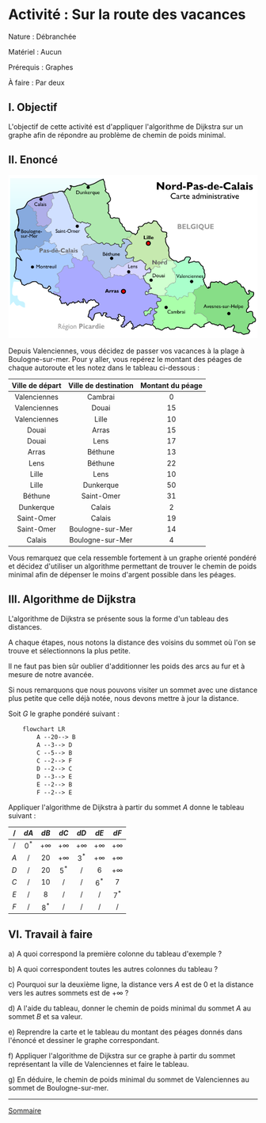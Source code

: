 # Activité : Sur la route des vacances

Nature : Débranchée

Matériel : Aucun

Prérequis : Graphes

À faire : Par deux

## I. Objectif

L'objectif de cette activité est d'appliquer l'algorithme de Dijkstra sur un graphe afin de répondre au problème de chemin de poids minimal.

## II. Enoncé

![image](./img/npdc.png)

Depuis Valenciennes, vous décidez de passer vos vacances à la plage à Boulogne-sur-mer. Pour y aller, vous repérez le montant des péages de chaque autoroute et les notez dans le tableau ci-dessous :

| Ville de départ | Ville de destination | Montant du péage |
| :---: | :---: | :---: |
| Valenciennes | Cambrai | $0$ |
| Valenciennes | Douai | $15$ |
| Valenciennes | Lille | $10$ |
| Douai | Arras | $15$ |
| Douai | Lens | $17$ |
| Arras | Béthune | $13$ |
| Lens | Béthune | $22$ |
| Lille | Lens | $10$ |
| Lille | Dunkerque | $50$ |
| Béthune | Saint-Omer | $31$ |
| Dunkerque | Calais | $2$ |
| Saint-Omer | Calais | $19$ |
| Saint-Omer | Boulogne-sur-Mer | $14$ |
| Calais | Boulogne-sur-Mer | $4$ |

Vous remarquez que cela ressemble fortement à un graphe orienté pondéré et décidez d'utiliser un algorithme permettant de trouver le chemin de poids minimal afin de dépenser le moins d'argent possible dans les péages.

## III. Algorithme de Dijkstra

L'algorithme de Dijkstra se présente sous la forme d'un tableau des distances.

A chaque étapes, nous notons la distance des voisins du sommet où l'on se trouve et sélectionnons la plus petite.

Il ne faut pas bien sûr oublier d'additionner les poids des arcs au fur et à mesure de notre avancée.

Si nous remarquons que nous pouvons visiter un sommet avec une distance plus petite que celle déjà notée, nous devons mettre à jour la distance.

Soit $G$ le graphe pondéré suivant :

```mermaid
    flowchart LR
        A --20--> B
        A --3--> D
        C --5--> B
        C --2--> F
        D --2--> C
        D --3--> E
        E --2--> B
        F --2--> E
```

Appliquer l'algorithme de Dijkstra à partir du sommet $A$ donne le tableau suivant :

| / | $dA$ | $dB$ | $dC$ | $dD$ | $dE$ | $dF$ |
| :---: | :---: | :---: | :---: | :---: | :---: | :---: |
| / | $0^*$ | $+\infty$ | $+\infty$ | $+\infty$ | $+\infty$ | $+\infty$ |
| $A$ | / | $20$ | $+\infty$ | $3^*$ | $+\infty$ |$+\infty$ |$+\infty$ |
| $D$ | / | $20$ | $5^*$ | / | $6$ | $+\infty$ |
| $C$ | / | $10$ | / | / | $6^*$ | $7$ |
| $E$ | / | $8$ | / | / | / | $7^*$ |
| $F$ | / | $8^*$ | / | / | / | / |


## VI. Travail à faire

a) A quoi correspond la première colonne du tableau d'exemple ?

b) A quoi correspondent toutes les autres colonnes du tableau ?

c) Pourquoi sur la deuxième ligne, la distance vers $A$ est de $0$ et la distance vers les autres sommets est de $+\infty$ ?

d) A l'aide du tableau, donner le chemin de poids minimal du sommet $A$ au sommet $B$ et sa valeur.

e) Reprendre la carte et le tableau du montant des péages donnés dans l'énoncé et dessiner le graphe correspondant.

f) Appliquer l'algorithme de Dijkstra sur ce graphe à partir du sommet représentant la ville de Valenciennes et faire le tableau.

g) En déduire, le chemin de poids minimal du sommet de Valenciennes au sommet de Boulogne-sur-mer.

___________________

[Sommaire](./../../README.md)

